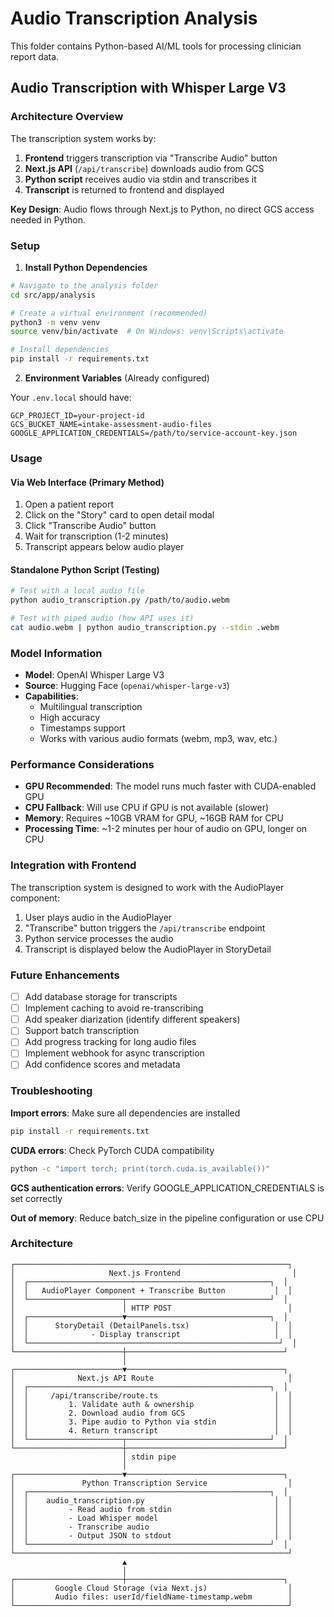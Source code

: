 # Audio Transcription Analysis

This folder contains Python-based AI/ML tools for processing clinician report data.

## Audio Transcription with Whisper Large V3

### Architecture Overview

The transcription system works by:

1. **Frontend** triggers transcription via "Transcribe Audio" button
2. **Next.js API** (`/api/transcribe`) downloads audio from GCS
3. **Python script** receives audio via stdin and transcribes it
4. **Transcript** is returned to frontend and displayed

**Key Design**: Audio flows through Next.js to Python, no direct GCS access needed in Python.

### Setup

1. **Install Python Dependencies**

```bash
# Navigate to the analysis folder
cd src/app/analysis

# Create a virtual environment (recommended)
python3 -m venv venv
source venv/bin/activate  # On Windows: venv\Scripts\activate

# Install dependencies
pip install -r requirements.txt
```

2. **Environment Variables** (Already configured)

Your `.env.local` should have:

```
GCP_PROJECT_ID=your-project-id
GCS_BUCKET_NAME=intake-assessment-audio-files
GOOGLE_APPLICATION_CREDENTIALS=/path/to/service-account-key.json
```

### Usage

#### Via Web Interface (Primary Method)

1. Open a patient report
2. Click on the "Story" card to open detail modal
3. Click "Transcribe Audio" button
4. Wait for transcription (1-2 minutes)
5. Transcript appears below audio player

#### Standalone Python Script (Testing)

```bash
# Test with a local audio file
python audio_transcription.py /path/to/audio.webm

# Test with piped audio (how API uses it)
cat audio.webm | python audio_transcription.py --stdin .webm
```

### Model Information

- **Model**: OpenAI Whisper Large V3
- **Source**: Hugging Face (`openai/whisper-large-v3`)
- **Capabilities**:
  - Multilingual transcription
  - High accuracy
  - Timestamps support
  - Works with various audio formats (webm, mp3, wav, etc.)

### Performance Considerations

- **GPU Recommended**: The model runs much faster with CUDA-enabled GPU
- **CPU Fallback**: Will use CPU if GPU is not available (slower)
- **Memory**: Requires ~10GB VRAM for GPU, ~16GB RAM for CPU
- **Processing Time**: ~1-2 minutes per hour of audio on GPU, longer on CPU

### Integration with Frontend

The transcription system is designed to work with the AudioPlayer component:

1. User plays audio in the AudioPlayer
2. "Transcribe" button triggers the `/api/transcribe` endpoint
3. Python service processes the audio
4. Transcript is displayed below the AudioPlayer in StoryDetail

### Future Enhancements

- [ ] Add database storage for transcripts
- [ ] Implement caching to avoid re-transcribing
- [ ] Add speaker diarization (identify different speakers)
- [ ] Support batch transcription
- [ ] Add progress tracking for long audio files
- [ ] Implement webhook for async transcription
- [ ] Add confidence scores and metadata

### Troubleshooting

**Import errors**: Make sure all dependencies are installed

```bash
pip install -r requirements.txt
```

**CUDA errors**: Check PyTorch CUDA compatibility

```bash
python -c "import torch; print(torch.cuda.is_available())"
```

**GCS authentication errors**: Verify GOOGLE_APPLICATION_CREDENTIALS is set correctly

**Out of memory**: Reduce batch_size in the pipeline configuration or use CPU

### Architecture

```
┌─────────────────────────────────────────────────────────────┐
│                     Next.js Frontend                         │
│  ┌──────────────────────────────────────────────────────┐  │
│  │   AudioPlayer Component + Transcribe Button           │  │
│  └─────────────────────┬────────────────────────────────┘  │
│                        │ HTTP POST                          │
│  ┌─────────────────────▼────────────────────────────────┐  │
│  │      StoryDetail (DetailPanels.tsx)                   │  │
│  │              - Display transcript                     │  │
│  └────────────────────────────────────────────────────────┘  │
└────────────────────────┼───────────────────────────────────┘
                         │
┌────────────────────────▼───────────────────────────────────┐
│              Next.js API Route                              │
│  ┌──────────────────────────────────────────────────────┐  │
│  │     /api/transcribe/route.ts                          │  │
│  │         1. Validate auth & ownership                  │  │
│  │         2. Download audio from GCS                    │  │
│  │         3. Pipe audio to Python via stdin             │  │
│  │         4. Return transcript                          │  │
│  └─────────────────────┬────────────────────────────────┘  │
└────────────────────────┼───────────────────────────────────┘
                         │ stdin pipe
                         │
┌────────────────────────▼───────────────────────────────────┐
│               Python Transcription Service                  │
│  ┌──────────────────────────────────────────────────────┐  │
│  │    audio_transcription.py                             │  │
│  │         - Read audio from stdin                       │  │
│  │         - Load Whisper model                          │  │
│  │         - Transcribe audio                            │  │
│  │         - Output JSON to stdout                       │  │
│  └──────────────────────────────────────────────────────┘  │
└─────────────────────────────────────────────────────────────┘
                         ▲
                         │
┌────────────────────────┼───────────────────────────────────┐
│         Google Cloud Storage (via Next.js)                  │
│         Audio files: userId/fieldName-timestamp.webm        │
└─────────────────────────────────────────────────────────────┘
```
